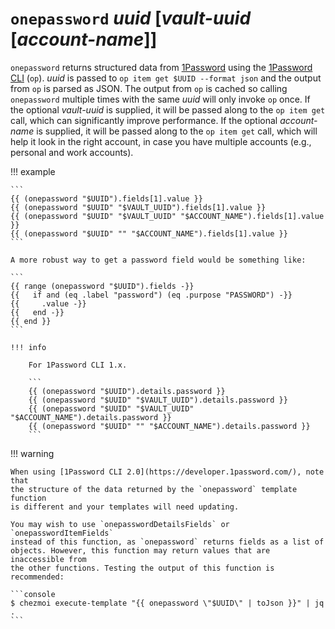 # `onepassword` *uuid* [*vault-uuid* [*account-name*]]

`onepassword` returns structured data from [1Password](https://1password.com/)
using the [1Password
CLI](https://support.1password.com/command-line-getting-started/) (`op`).
*uuid* is passed to `op item get $UUID --format json` and the output from `op`
is parsed as JSON. The output from `op` is cached so calling `onepassword`
multiple times with the same *uuid* will only invoke `op` once. If the optional
*vault-uuid* is supplied, it will be passed along to the `op item get` call,
which can significantly improve performance. If the optional *account-name* is
supplied, it will be passed along to the `op item get` call, which will help it
look in the right account, in case you have multiple accounts (e.g., personal
and work accounts).

!!! example

    ```
    {{ (onepassword "$UUID").fields[1].value }}
    {{ (onepassword "$UUID" "$VAULT_UUID").fields[1].value }}
    {{ (onepassword "$UUID" "$VAULT_UUID" "$ACCOUNT_NAME").fields[1].value }}
    {{ (onepassword "$UUID" "" "$ACCOUNT_NAME").fields[1].value }}
    ```

    A more robust way to get a password field would be something like:

    ```
    {{ range (onepassword "$UUID").fields -}}
    {{   if and (eq .label "password") (eq .purpose "PASSWORD") -}}
    {{     .value -}}
    {{   end -}}
    {{ end }}
    ```

    !!! info

        For 1Password CLI 1.x.

        ```
        {{ (onepassword "$UUID").details.password }}
        {{ (onepassword "$UUID" "$VAULT_UUID").details.password }}
        {{ (onepassword "$UUID" "$VAULT_UUID" "$ACCOUNT_NAME").details.password }}
        {{ (onepassword "$UUID" "" "$ACCOUNT_NAME").details.password }}
        ```

!!! warning

    When using [1Password CLI 2.0](https://developer.1password.com/), note that
    the structure of the data returned by the `onepassword` template function
    is different and your templates will need updating.

    You may wish to use `onepasswordDetailsFields` or `onepasswordItemFields`
    instead of this function, as `onepassword` returns fields as a list of
    objects. However, this function may return values that are inaccessible from
    the other functions. Testing the output of this function is recommended:

    ```console
    $ chezmoi execute-template "{{ onepassword \"$UUID\" | toJson }}" | jq .
    ```

